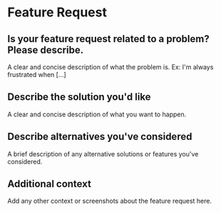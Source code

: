 # Feature Request

## Is your feature request related to a problem? Please describe.
A clear and concise description of what the problem is. Ex: I'm always frustrated when [...]

## Describe the solution you'd like
A clear and concise description of what you want to happen.

## Describe alternatives you've considered
A brief description of any alternative solutions or features you've considered.

## Additional context
Add any other context or screenshots about the feature request here.